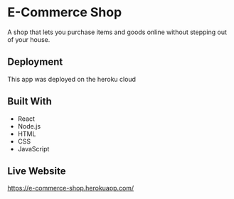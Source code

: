 # E-Commerce Shop

A shop that lets you purchase items and goods online without stepping out of your house.

## Deployment

This app was deployed on the heroku cloud

## Built With

* React
* Node.js
* HTML
* CSS
* JavaScript

## Live Website

https://e-commerce-shop.herokuapp.com/
